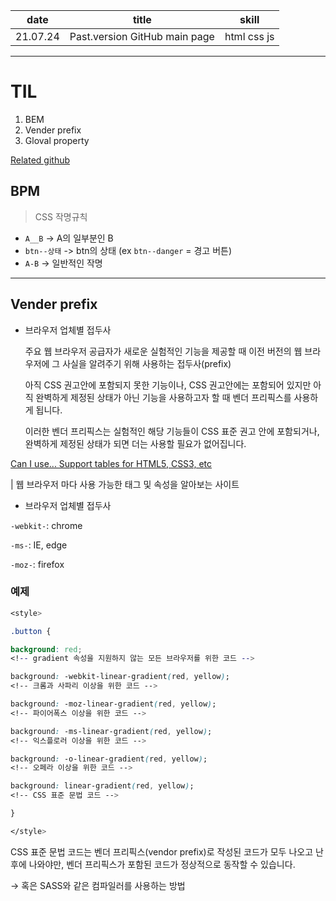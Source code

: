 | date | title | skill |
|:---:|:---:|:---:|
| 21.07.24 | Past.version GitHub main page | html css js |


---

# TIL

1. BEM
2. Vender prefix
3. Gloval property

[Related github](https://github.com/wuixwui/github-page#readme)

## BPM



> CSS 작명규칙

- `A__B` -> A의 일부분인 B
- `btn--상태` -> btn의 상태 (ex `btn--danger` = 경고 버튼)
- `A-B` -> 일반적인 작명

---

## Vender prefix


- 브라우저 업체별 접두사

    주요 웹 브라우저 공급자가 새로운 실험적인 기능을 제공할 때 이전 버전의 웹 브라우저에 그 사실을 알려주기 위해 사용하는 접두사(prefix)

    아직 CSS 권고안에 포함되지 못한 기능이나, CSS 권고안에는 포함되어 있지만 아직 완벽하게 제정된 상태가 아닌 기능을 사용하고자 할 때 벤더 프리픽스를 사용하게 됩니다.

    이러한 벤더 프리픽스는 실험적인 해당 기능들이 CSS 표준 권고 안에 포함되거나, 완벽하게 제정된 상태가 되면 더는 사용할 필요가 없어집니다.

[Can I use... Support tables for HTML5, CSS3, etc](https://caniuse.com/)

|  웹 브라우저 마다 사용 가능한 태그 및 속성을 알아보는 사이트

- 브라우저 업체별 접두사

`-webkit-`: chrome

`-ms-`: IE, edge

`-moz-`: firefox

### 예제

```css
<style>

.button {

background: red;          
<!-- gradient 속성을 지원하지 않는 모든 브라우저를 위한 코드 -->

background: -webkit-linear-gradient(red, yellow); 
<!-- 크롬과 사파리 이상을 위한 코드 -->

background: -moz-linear-gradient(red, yellow);    
<!-- 파이어폭스 이상을 위한 코드 -->

background: -ms-linear-gradient(red, yellow);     
<!-- 익스플로러 이상을 위한 코드 -->

background: -o-linear-gradient(red, yellow);      
<!-- 오페라 이상을 위한 코드 -->

background: linear-gradient(red, yellow);         
<!-- CSS 표준 문법 코드 -->

}

</style>
```

CSS 표준 문법 코드는 벤더 프리픽스(vendor prefix)로 작성된 코드가 모두 나오고 난 후에 나와야만, 벤더 프리픽스가 포함된 코드가 정상적으로 동작할 수 있습니다.

→ 혹은 SASS와 같은 컴파일러를 사용하는 방법
